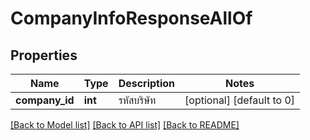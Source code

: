 # CompanyInfoResponseAllOf

## Properties
Name | Type | Description | Notes
------------ | ------------- | ------------- | -------------
**company_id** | **int** | รหัสบริษัท | [optional] [default to 0]

[[Back to Model list]](../README.md#documentation-for-models) [[Back to API list]](../README.md#documentation-for-api-endpoints) [[Back to README]](../README.md)


